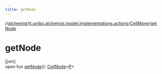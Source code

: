 ```yaml
---
title: getNode
---
```

//[alchemist](../../../index.html)/[it.unibo.alchemist.model.implementations.actions](../index.html)/[CellMove](index.html)/[getNode](get-node.html)



# getNode



[jvm]\
open fun [getNode](get-node.html)(): [CellNode](../../it.unibo.alchemist.model.interfaces/-cell-node/index.html)<[P](../../it.unibo.alchemist.model.implementations.layers/-biomol-gradient-layer/index.html)>




